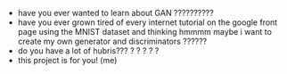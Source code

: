 - have you ever wanted to learn about GAN ??????????
- have you ever grown tired of every internet tutorial on the google front page using the MNIST dataset and thinking hmmmm  maybe i want to create my own generator and discriminators ??????
- do you have a lot of hubris??? ? ? ? ? ?
- this project is for you! (me)